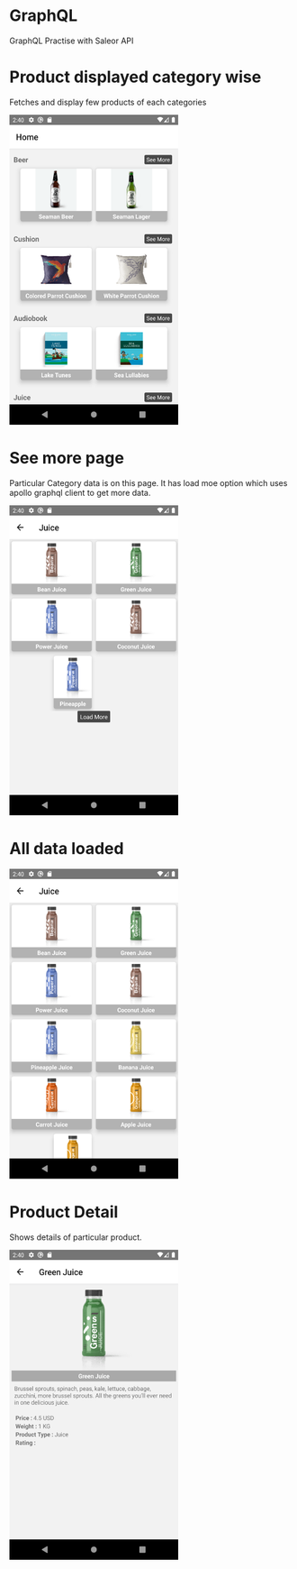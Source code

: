 # GraphQL
GraphQL Practise with Saleor API

# Product displayed category wise

Fetches and display few products of each categories

 <img src="https://github.com/isnam01/GraphQL/blob/master/categories.png" width="300" height="550">

# See more page

Particular Category data is on this page. It has load moe option which uses apollo graphql client to get more data. 

 <img src="https://github.com/isnam01/GraphQL/blob/master/categoryloadmore.png" width="300" height="550">

# All data loaded

 <img src="https://github.com/isnam01/GraphQL/blob/master/alldata.png" width="300" height="550">

# Product Detail

Shows details of particular product.

 <img src="https://github.com/isnam01/GraphQL/blob/master/product.png" width="300" height="550">

